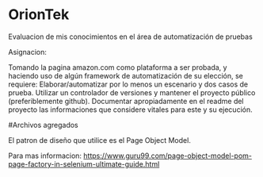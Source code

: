 # OrionTek
Evaluacion de mis conocimientos en el área de automatización de pruebas

Asignacion:

Tomando la pagina amazon.com como plataforma a ser probada, y haciendo uso de algún framework de automatización de su elección, se requiere:
Elaborar/automatizar por lo menos un escenario y dos casos de prueba.
Utilizar un controlador de versiones y mantener el proyecto público (preferiblemente github).
Documentar apropiadamente en el readme del proyecto las informaciones que considere vitales para este y su ejecución.

#Archivos agregados

El patron de diseño que utilice es el Page Object Model.

Para mas informacion: https://www.guru99.com/page-object-model-pom-page-factory-in-selenium-ultimate-guide.html


